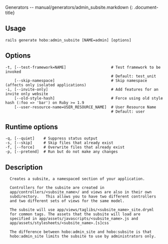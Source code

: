 Generators -- manual/generators/admin\_subsite.markdown
{: .document-title}


## Usage

    

    rails generate hobo:admin_subsite [NAME=admin] [options]


## Options

    

    -t, [--test-framework=NAME]                    # Test framework to be invoked
                                                   # Default: test_unit
        [--skip-namespace]                         # Skip namespace (affects only isolated applications)
    -i, [--invite-only]                            # Add features for an invite only website
        [--old-style-hash]                         # Force using old style hash (:foo => 'bar') on Ruby >= 1.9
        [--user-resource-name=USER_RESOURCE_NAME]  # User Resource Name
                                                   # Default: user


## Runtime options

    

    -q, [--quiet]    # Suppress status output
    -s, [--skip]     # Skip files that already exist
    -f, [--force]    # Overwrite files that already exist
    -p, [--pretend]  # Run but do not make any changes


## Description

    


      Creates a subsite, a namespaced section of your application.

      Controllers for the subsite are created in
      app/controllers/<subsite_name>/ and views are also in their own
      subdirectory.   This allows you to have two different controllers
      and two different sets of views for the same model.

      The subsite will use app/views/taglibs/<subsite_name>_site.dryml
      for common tags. The assets that the subsite will load are
      specified in app/assets/javascripts/<subsite_name>.js and
      app/assets/stylesheets/<subsite_name>.[s]css

      The difference between hobo:admin_site and hobo:subsite is that
      hobo:admin_site limits the subsite to use by administrators only.

